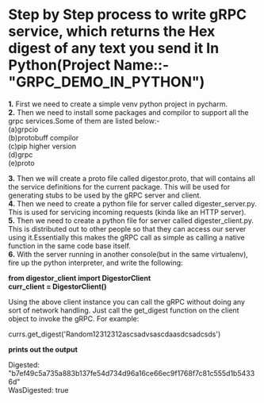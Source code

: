# Step by Step process to write gRPC service, which returns the Hex digest of any text you send it In Python(Project Name::-"GRPC_DEMO_IN_PYTHON")  
          
   **1.** First we need to create a simple venv python project in pycharm.  
   **2.** Then we need to install some packages and compilor to support all the grpc services.Some of them are listed below:-  
         (a)grpcio  
         (b)protobuff compilor    
         (c)pip higher version    
         (d)grpc    
         (e)proto  
     
   **3.** Then we will create a proto file called digestor.proto, that will contains all the service definitions for the current package. This           will be used for generating stubs to be used by the gRPC server and client.  
   **4.** Then we need to create a python file for server called digester_server.py. This is used for servicing incoming requests (kinda like             an HTTP server).  
   **5.** Then we need to create a python file for server called digester_client.py. This is distributed out to other people so that they can             access our server using it.Essentially this makes the gRPC call as simple as calling a native function in the same code base itself.  
   **6.** With the server running in another console(but in the same virtualenv), fire up the python interpreter, and write the following:

**from digestor_client import DigestorClient  
curr_client = DigestorClient()**     

Using the above client instance you can call the gRPC without doing any sort of network handling. Just call the get_digest function on the client object to invoke the gRPC. For example:

currs.get_digest('Random12312312ascsadvsascdaasdcsadcsds')

**prints out the output**  

Digested: "b7ef49c5a735a883b137fe54d734d96a16ce66ec9f1768f7c81c555d1b54336d"  
WasDigested: true
